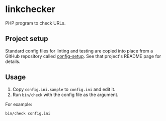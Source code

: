 # linkchecker

PHP program to check URLs.

## Project setup

Standard config files for linting and testing are copied into place from a GitHub repository called
[config-setup](https://github.com/douglasgreen/config-setup). See that project's README page for
details.

## Usage

1. Copy `config.ini.sample` to `config.ini` and edit it.
2. Run `bin/check` with the config file as the argument.

For example:

```
bin/check config.ini
```
